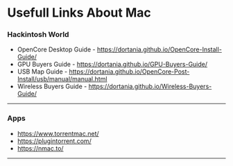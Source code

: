 # Usefull Links About Mac


### Hackintosh World
- OpenCore Desktop Guide - https://dortania.github.io/OpenCore-Install-Guide/
- GPU Buyers Guide - https://dortania.github.io/GPU-Buyers-Guide/
- USB Map Guide - https://dortania.github.io/OpenCore-Post-Install/usb/manual/manual.html
- Wireless Buyers Guide - https://dortania.github.io/Wireless-Buyers-Guide/

---

### Apps
- https://www.torrentmac.net/
- https://plugintorrent.com/
- https://nmac.to/

---
